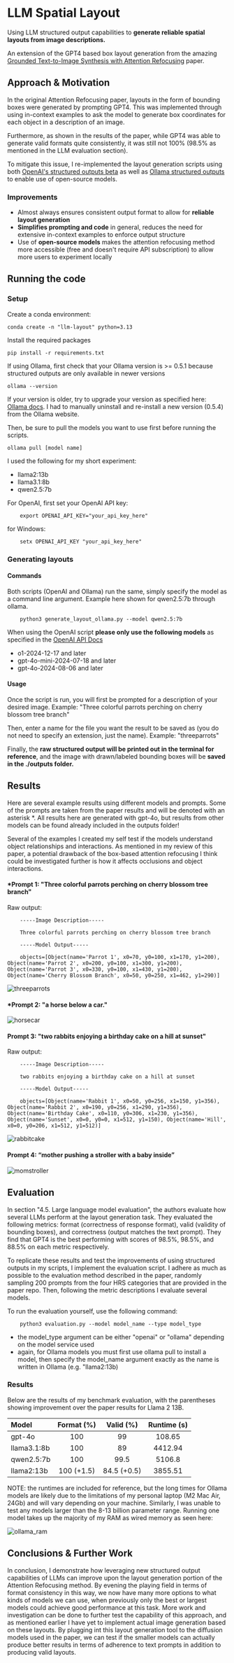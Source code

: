 # LLM Spatial Layout

Using LLM structured output capabilities to **generate reliable spatial layouts from image descriptions.**

An extension of the GPT4 based box layout generation from the amazing [Grounded Text-to-Image Synthesis with Attention Refocusing](https://attention-refocusing.github.io/) paper.

## Approach & Motivation

In the original Attention Refocusing paper, layouts in the form of bounding boxes were generated by prompting GPT4. This was implemented through using in-context examples to ask the model to generate box coordinates for each object in a description of an image.

Furthermore, as shown in the results of the paper, while GPT4 was able to generate valid formats quite consistently, it was still not 100% (98.5% as mentioned in the LLM evaluation section). 

To mitigate this issue, I re-implemented the layout generation scripts using both [OpenAI's structured outputs beta](https://platform.openai.com/docs/guides/structured-outputs?context=ex1#how-to-use) as well as [Ollama structured outputs](https://ollama.com/blog/structured-outputs) to enable use of open-source models.

### Improvements

* Almost always ensures consistent output format to allow for **reliable layout generation**
* **Simplifies prompting and code** in general, reduces the need for extensive in-context examples to enforce output structure
* Use of **open-source models** makes the attention refocusing method more accessible (free and doesn't require API subscription) to allow more users to experiment locally

## Running the code

### Setup

Create a conda environment:
    
    conda create -n "llm-layout" python=3.13

Install the required packages
    
    pip install -r requirements.txt

If using Ollama, first check that your Ollama version is >= 0.5.1 because structured outputs are only available in newer versions
    
    ollama --version

If your version is older, try to upgrade your version as specified here: [Ollama docs](https://github.com/ollama/ollama/blob/main/docs/faq.md). I had to manually uninstall and re-install a new version (0.5.4) from the Ollama website.

Then, be sure to pull the models you want to use first before running the scripts.

    ollama pull [model name]

I used the following for my short experiment:
* llama2:13b
* llama3.1:8b
* qwen2.5:7b

For OpenAI, first set your OpenAI API key:

        export OPENAI_API_KEY="your_api_key_here"

for Windows:

        setx OPENAI_API_KEY "your_api_key_here"

### Generating layouts

#### Commands

Both scripts (OpenAI and Ollama) run the same, simply specify the model as a command line argument. Example here shown for qwen2.5:7b through ollama.

        python3 generate_layout_ollama.py --model qwen2.5:7b
    
When using the OpenAI script **please only use the following models** as specified in the [OpenAI API Docs](https://platform.openai.com/docs/guides/structured-outputs?context=ex1#how-to-use)
* o1-2024-12-17 and later
* gpt-4o-mini-2024-07-18 and later
* gpt-4o-2024-08-06 and later

#### Usage

Once the script is run, you will first be prompted for a description of your desired image. Example: "Three colorful parrots perching on cherry blossom tree branch"

Then, enter a name for the file you want the result to be saved as (you do not need to specify an extension, just the name). Example: "threeparrots"

Finally, the **raw structured output will be printed out in the terminal for reference**, and the image with drawn/labeled bounding boxes will be **saved in the ./outputs folder.**


## Results

Here are several example results using different models and prompts. Some of the prompts are taken from the paper results and will be denoted with an asterisk *. All results here are generated with gpt-4o, but results from other models can be found already included in the outputs folder!

Several of the examples I created my self test if the models understand object relationships and interactions. As mentioned in my review of this paper, a potential drawback of the box-based attention refocusing I think could be investigated further is how it affects occlusions and object interactions.

#### *Prompt 1: "Three colorful parrots perching on cherry blossom tree branch"

Raw output:

        -----Image Description-----

        Three colorful parrots perching on cherry blossom tree branch
        
        -----Model Output-----
        
        objects=[Object(name='Parrot 1', x0=70, y0=100, x1=170, y1=200), Object(name='Parrot 2', x0=200, y0=100, x1=300, y1=200), Object(name='Parrot 3', x0=330, y0=100, x1=430, y1=200), Object(name='Cherry Blossom Branch', x0=50, y0=250, x1=462, y1=290)]

![threeparrots](https://github.com/user-attachments/assets/09db991e-539c-48cb-830d-479e5a29f167)

#### *Prompt 2: "a horse below a car."

![horsecar](https://github.com/user-attachments/assets/1f60582a-ec50-4efe-aa5e-66e401aaccd0)

#### Prompt 3: "two rabbits enjoying a birthday cake on a hill at sunset"

Raw output:

        -----Image Description-----

        two rabbits enjoying a birthday cake on a hill at sunset
        
        -----Model Output-----
        
        objects=[Object(name='Rabbit 1', x0=50, y0=256, x1=150, y1=356), Object(name='Rabbit 2', x0=190, y0=256, x1=290, y1=356), Object(name='Birthday Cake', x0=110, y0=306, x1=230, y1=356), Object(name='Sunset', x0=0, y0=0, x1=512, y1=150), Object(name='Hill', x0=0, y0=206, x1=512, y1=512)]

![rabbitcake](https://github.com/user-attachments/assets/10a4e3cb-31a5-4f26-8aa9-2bb0794a9327)

#### Prompt 4: “mother pushing a stroller with a baby inside”

![momstroller](https://github.com/user-attachments/assets/fe8719a4-3c43-49cb-834e-46946c25668f)

## Evaluation

In section "4.5. Large language model evaluation", the authors evaluate how several LLMs perform at the layout generation task. They evaluated the following metrics: format (correctness of response format), valid (validity of bounding boxes), and correctness (output matches the text prompt).
They find that GPT4 is the best performing with scores of 98.5%, 98.5%, and 88.5% on each metric respectively.

To replicate these results and test the improvements of using structured outputs in my scripts, I implement the evaluation script. I adhere as much as possible to the evaluation method described in the paper, randomly sampling 200 prompts from the four HRS categories that are provided in the paper repo.
Then, following the metric descriptions I evaluate several models.

To run the evaluation yourself, use the following command:

        python3 evaluation.py --model model_name --type model_type

* the model_type argument can be either "openai" or "ollama" depending on the model service used
* again, for Ollama models you must first use ollama pull to install a model, then specify the model_name argument exactly as the name is written in Ollama (e.g. "llama2:13b)

### Results

Below are the results of my benchmark evaluation, with the parentheses showing improvement over the paper results for Llama 2 13B.

| Model | Format (%) | Valid (%) | Runtime (s) |
| :--- | :---: |:---: | :---: |
| gpt-4o | 100 | 99 | 108.65 |
| llama3.1:8b | 100 | 89 | 4412.94 |
| qwen2.5:7b | 100 | 99.5 | 5106.8 |
| llama2:13b | 100 (+1.5) | 84.5 (+0.5) | 3855.51 |

NOTE: the runtimes are included for reference, but the long times for Ollama models are likely due to the limitations of my personal laptop (M2 Mac Air, 24Gb) and will vary depending on your machine. Similarly, I was unable to test any models larger than the 8-13 billion parameter range.
Running one model takes up the majority of my RAM as wired memory as seen here:

![ollama_ram](https://github.com/user-attachments/assets/45d662d8-d8f9-4d5d-8464-96e3fa238d80)


## Conclusions & Further Work

In conclusion, I demonstrate how leveraging new structured output capabilities of LLMs can improve upon the layout generation portion of the Attention Refocusing method. By evening the playing field in terms of format consistency in this way, we now have many more options to what kinds of models we can use,
when previously only the best or largest models could achieve good performance at this task. More work and investigation can be done to further test the capability of this approach, and as mentioned earlier I have yet to implement actual image generation based on these layouts. By plugging int this
layout generation tool to the diffusion models used in the paper, we can test if the smaller models can actually produce better results in terms of adherence to text prompts in addition to producing valid layouts. 



